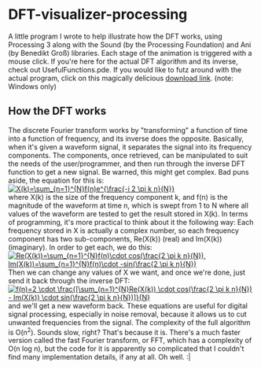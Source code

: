 # DFT-visualizer-processing
 A little program I wrote to help illustrate how the DFT works, using Processing 3 along with the Sound (by the Processing Foundation) and Ani (by Benedikt Groß) libraries. Each stage of the animation is triggered with a mouse click.
 If you're here for the actual DFT algorithm and its inverse, check out UsefulFunctions.pde.
 If you would like to futz around with the actual program, click on this magically delicious <a href="https://www.dropbox.com/s/5xixluc48w4ap6f/FourierTransform.rar?dl=0">download link</a>. (note: Windows only)
 ## How the DFT works
 The discrete Fourier transform works by "transforming" a function of time into a function of frequency, and its inverse does the opposite. Basically, when it's given a waveform signal, it separates the signal into its frequency components. The components, once retrieved, can be manipulated to suit the needs of the user/programmer, and then run through the inverse DFT function to get a new signal. Be warned, this might get complex.
 Bad puns aside, the equation for this is:<br>
<a href="https://www.codecogs.com/eqnedit.php?latex=X(k)=\sum_{n=1}^{N}f(n)e^{\frac{-i&space;2&space;\pi&space;k&space;n}{N}}" target="_blank"><img src="https://latex.codecogs.com/gif.latex?X(k)=\sum_{n=1}^{N}f(n)e^{\frac{-i&space;2&space;\pi&space;k&space;n}{N}}" title="X(k)=\sum_{n=1}^{N}f(n)e^{\frac{-i 2 \pi k n}{N}}" /></a>
<br>where X(k) is the size of the frequency component k, and f(n) is the magnitude of the waveform at time n, which is swept from 1 to N where all values of the waveform are tested to get the result stored in X(k). In terms of programming, it's more practical to think about it the following way:
 Each frequency stored in X is actually a complex number, so each frequency component has two sub-components, Re(X(k)) (real) and Im(X(k)) (imaginary). In order to get each, we do this:<br>
<a href="https://www.codecogs.com/eqnedit.php?latex=Re(X(k))=\sum_{n=1}^{N}f(n)\cdot&space;cos(\frac{2&space;\pi&space;k&space;n}{N}),&space;Im(X(k))=\sum_{n=1}^{N}f(n)\cdot&space;-sin(\frac{2&space;\pi&space;k&space;n}{N})" target="_blank"><img src="https://latex.codecogs.com/gif.latex?Re(X(k))=\sum_{n=1}^{N}f(n)\cdot&space;cos(\frac{2&space;\pi&space;k&space;n}{N}),&space;Im(X(k))=\sum_{n=1}^{N}f(n)\cdot&space;-sin(\frac{2&space;\pi&space;k&space;n}{N})" title="Re(X(k))=\sum_{n=1}^{N}f(n)\cdot cos(\frac{2 \pi k n}{N}), Im(X(k))=\sum_{n=1}^{N}f(n)\cdot -sin(\frac{2 \pi k n}{N})" /></a>
<br>Then we can change any values of X we want, and once we're done, just send it back through the inverse DFT:<br>
<a href="https://www.codecogs.com/eqnedit.php?latex=f(n)=2&space;\cdot&space;\frac{[\sum_{n=1}^{N}Re(X(k))&space;\cdot&space;cos(\frac{2&space;\pi&space;k&space;n}{N})&space;-&space;Im(X(k))&space;\cdot&space;sin(\frac{2&space;\pi&space;k&space;n}{N})]}{N}" target="_blank"><img src="https://latex.codecogs.com/gif.latex?f(n)=2&space;\cdot&space;\frac{[\sum_{n=1}^{N}Re(X(k))&space;\cdot&space;cos(\frac{2&space;\pi&space;k&space;n}{N})&space;-&space;Im(X(k))&space;\cdot&space;sin(\frac{2&space;\pi&space;k&space;n}{N})]}{N}" title="f(n)=2 \cdot \frac{[\sum_{n=1}^{N}Re(X(k)) \cdot cos(\frac{2 \pi k n}{N}) - Im(X(k)) \cdot sin(\frac{2 \pi k n}{N})]}{N}" /></a>
<br>and we'll get a new waveform back.
 These equations are useful for digital signal processing, especially in noise removal, because it allows us to cut unwanted frequencies from the signal. The complexity of the full algorithm is O(n<sup>2</sup>). Sounds slow, right? That's because it is. There's a much faster version called the fast Fourier transform, or FFT, which has a complexity of O(n log n), but the code for it is apparently so complicated that I couldn't find many implementation details, if any at all. Oh well. :|
